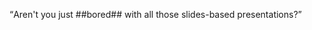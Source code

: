<!--- data-x=-1000,data-y=-1500,id=bored,class=step slide --->
<q>Aren't you just ##bored## with all those slides-based presentations?</q>